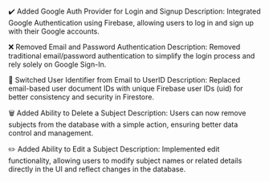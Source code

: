 ✔️ Added Google Auth Provider for Login and Signup
Description: Integrated Google Authentication using Firebase, allowing users to log in and sign up with their Google accounts.

❌ Removed Email and Password Authentication
Description: Removed traditional email/password authentication to simplify the login process and rely solely on Google Sign-In.

🔁 Switched User Identifier from Email to UserID
Description: Replaced email-based user document IDs with unique Firebase user IDs (uid) for better consistency and security in Firestore.

🗑️ Added Ability to Delete a Subject
Description: Users can now remove subjects from the database with a simple action, ensuring better data control and management.

✏️ Added Ability to Edit a Subject
Description: Implemented edit functionality, allowing users to modify subject names or related details directly in the UI and reflect changes in the database.
